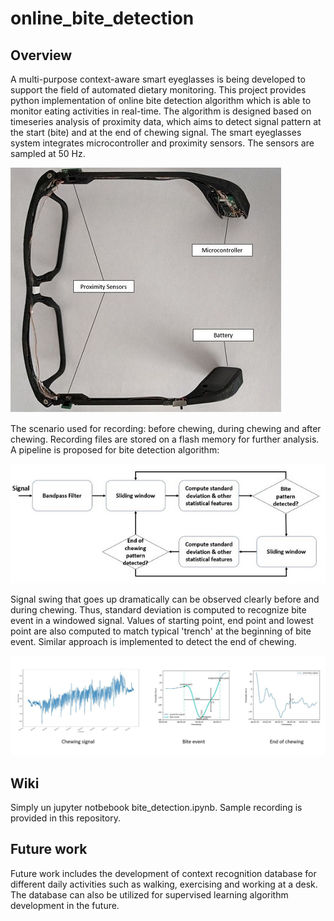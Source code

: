 # online_bite_detection

## Overview
A multi-purpose context-aware smart eyeglasses is being developed to support the field of automated dietary monitoring. This project provides python implementation of online bite detection algorithm which is able to monitor eating activities in real-time. The algorithm is designed based on timeseries analysis of proximity data, which aims to detect signal pattern at the start (bite) and at the end of chewing signal. The smart eyeglasses system integrates microcontroller and proximity sensors. The sensors are sampled at 50 Hz. 

![An image](images/eyeglasses.JPG)<!-- .element height="50%" width="50%" -->

The scenario used for recording: before chewing, during chewing and after chewing. Recording files are stored on a flash memory for further analysis. A pipeline is proposed for bite detection algorithm:

![An image](images/pipeline.JPG)<!-- .element height="10%" width="10%" -->

Signal swing that goes up dramatically can be observed clearly before and during chewing. Thus, standard deviation is computed to recognize bite event in a windowed signal. Values of starting point, end point and lowest point are also computed to match typical 'trench' at the beginning of bite event. Similar approach is implemented to detect the end of chewing.

![An image](images/signal.JPG)<!-- .element height="10%" width="10%" -->


## Wiki
Simply un jupyter notbebook bite_detection.ipynb. Sample recording is provided in this repository.

## Future work

Future work includes the development of context recognition database for different daily activities such as walking, exercising and working at a desk. The database can also be utilized for supervised learning algorithm development in the future.
